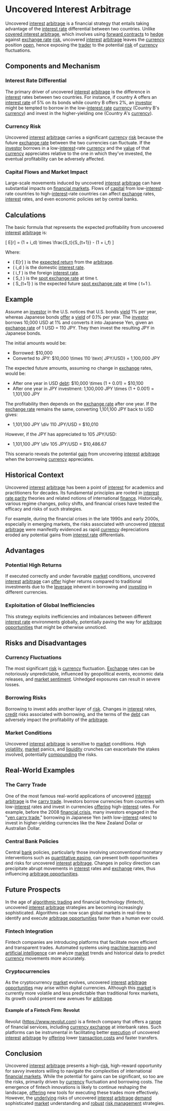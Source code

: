 # Uncovered Interest Arbitrage

Uncovered [interest](../i/interest.md) [arbitrage](../a/arbitrage.md) is a financial strategy that entails taking advantage of the [interest rate](../i/interest_rate.md) differential between two countries. Unlike [covered interest arbitrage](../c/covered_interest_arbitrage.md), which involves using [forward contracts](../f/forward_contracts.md) to [hedge](../h/hedge.md) against [exchange rate](../e/exchange_rate.md) [risk](../r/risk.md), uncovered [interest](../i/interest.md) [arbitrage](../a/arbitrage.md) leaves the [currency](../c/currency.md) position [open](../o/open.md), hence exposing the [trader](../t/trader.md) to the potential [risk](../r/risk.md) of [currency](../c/currency.md) fluctuations.

## Components and Mechanism

### Interest Rate Differential
The primary driver of uncovered [interest](../i/interest.md) [arbitrage](../a/arbitrage.md) is the difference in [interest](../i/interest.md) rates between two countries. For instance, if country A offers an [interest rate](../i/interest_rate.md) of 5% on its bonds while country B offers 2%, an [investor](../i/investor.md) might be tempted to borrow in the low-[interest rate](../i/interest_rate.md) [currency](../c/currency.md) (Country B's [currency](../c/currency.md)) and invest in the higher-yielding one (Country A's [currency](../c/currency.md)).

### Currency Risk
Uncovered [interest](../i/interest.md) [arbitrage](../a/arbitrage.md) carries a significant [currency](../c/currency.md) [risk](../r/risk.md) because the future [exchange rate](../e/exchange_rate.md) between the two currencies can fluctuate. If the [investor](../i/investor.md) borrows in a low-[interest](../i/interest.md)-rate [currency](../c/currency.md) and the [value](../v/value.md) of that [currency](../c/currency.md) appreciates relative to the one in which they've invested, the eventual profitability can be adversely affected.

### Capital Flows and Market Impact
Large-scale movements induced by uncovered [interest](../i/interest.md) [arbitrage](../a/arbitrage.md) can have substantial impacts on [financial markets](../f/financial_market.md). Flows of [capital](../c/capital.md) from low-[interest](../i/interest.md)-rate countries to high-[interest](../i/interest.md)-rate countries can affect [exchange](../e/exchange.md) rates, [interest](../i/interest.md) rates, and even economic policies set by central banks.

## Calculations

The basic formula that represents the expected profitability from uncovered [interest](../i/interest.md) [arbitrage](../a/arbitrage.md) is:

\[ E[r] = (1 + i_d) \times \frac{S_t}{S_{t+1}} - (1 + i_f) \]

Where:
- \( E[r] \) is the [expected return](../e/expected_return.md) from the [arbitrage](../a/arbitrage.md).
- \( i_d \) is the domestic [interest rate](../i/interest_rate.md).
- \( i_f \) is the foreign [interest rate](../i/interest_rate.md).
- \( S_t \) is the [spot exchange rate](../s/spot_exchange_rate.md) at time t.
- \( S_{t+1} \) is the expected future [spot exchange rate](../s/spot_exchange_rate.md) at time \( t+1 \).

## Example

Assume an [investor](../i/investor.md) in the U.S. notices that U.S. bonds [yield](../y/yield.md) 1% per year, whereas Japanese bonds [offer](../o/offer.md) a [yield](../y/yield.md) of 0.1% per year. The [investor](../i/investor.md) borrows 10,000 USD at 1% and converts it into Japanese Yen, given an [exchange rate](../e/exchange_rate.md) of 1 USD = 110 JPY. They then invest the resulting JPY in Japanese bonds.

The initial amounts would be:
- Borrowed: $10,000
- Converted to JPY: $10,000 \times 110 \text{ JPY/USD} = 1,100,000 JPY

The expected future amounts, assuming no change in [exchange](../e/exchange.md) rates, would be:
- After one year in USD [debt](../d/debt.md): $10,000 \times (1 + 0.01) = $10,100
- After one year in JPY investment: 1,100,000 JPY \times (1 + 0.001) = 1,101,100 JPY

The profitability then depends on the [exchange rate](../e/exchange_rate.md) after one year. If the [exchange rate](../e/exchange_rate.md) remains the same, converting 1,101,100 JPY back to USD gives:
- 1,101,100 JPY \div 110 JPY/USD = $10,010

However, if the JPY has appreciated to 105 JPY/USD:
- 1,101,100 JPY \div 105 JPY/USD = $10,486.67

This scenario reveals the potential [gain](../g/gain.md) from uncovering [interest](../i/interest.md) [arbitrage](../a/arbitrage.md) when the borrowing [currency](../c/currency.md) appreciates.

## Historical Context

Uncovered [interest](../i/interest.md) [arbitrage](../a/arbitrage.md) has been a point of [interest](../i/interest.md) for academics and practitioners for decades. Its fundamental principles are rooted in [interest rate parity](../i/interest_rate_parity.md) theories and related notions of international [finance](../f/finance.md). Historically, various regime changes, policy shifts, and financial crises have tested the efficacy and risks of such strategies.

For example, during the financial crises in the late 1990s and early 2000s, especially in emerging markets, the risks associated with uncovered [interest](../i/interest.md) [arbitrage](../a/arbitrage.md) were manifestly evidenced as rapid [currency](../c/currency.md) depreciations eroded any potential gains from [interest rate](../i/interest_rate.md) differentials.

## Advantages

### Potential High Returns
If executed correctly and under favorable [market](../m/market.md) conditions, uncovered [interest](../i/interest.md) [arbitrage](../a/arbitrage.md) can [offer](../o/offer.md) higher returns compared to traditional investments due to the [leverage](../l/leverage.md) inherent in borrowing and [investing](../i/investing.md) in different currencies.

### Exploitation of Global Inefficiencies
This strategy exploits inefficiencies and imbalances between different [interest rate](../i/interest_rate.md) environments globally, potentially paving the way for [arbitrage opportunities](../a/arbitrage_opportunities.md) that might be otherwise unnoticed.

## Risks and Disadvantages

### Currency Fluctuations
The most significant [risk](../r/risk.md) is [currency](../c/currency.md) fluctuation. [Exchange](../e/exchange.md) rates can be notoriously unpredictable, influenced by geopolitical events, economic data releases, and [market sentiment](../m/market_sentiment.md). Unhedged exposures can result in severe losses.

### Borrowing Risks
Borrowing to invest adds another layer of [risk](../r/risk.md). Changes in [interest](../i/interest.md) rates, [credit](../c/credit.md) risks associated with borrowing, and the terms of the [debt](../d/debt.md) can adversely impact the profitability of the [arbitrage](../a/arbitrage.md).

### Market Conditions
Uncovered [interest](../i/interest.md) [arbitrage](../a/arbitrage.md) is sensitive to [market](../m/market.md) conditions. High [volatility](../v/volatility.md), [market](../m/market.md) panics, and [liquidity](../l/liquidity.md) crunches can exacerbate the stakes involved, potentially [compounding](../c/compounding.md) the risks.

## Real-World Examples

### The Carry Trade
One of the most famous real-world applications of uncovered [interest](../i/interest.md) [arbitrage](../a/arbitrage.md) is the [carry trade](../c/carry_trade.md). Investors borrow currencies from countries with low-[interest](../i/interest.md) rates and invest in currencies [offering](../o/offering.md) high-[interest](../i/interest.md) rates. For example, before the 2008 [financial crisis](../f/financial_crisis.md), many investors engaged in the "[yen carry trade](../y/yen_carry_trade.md)," borrowing in Japanese Yen (with low-[interest](../i/interest.md) rates) to invest in higher-yielding currencies like the New Zealand Dollar or Australian Dollar.

### Central Bank Policies
Central [bank](../b/bank.md) policies, particularly those involving unconventional monetary interventions such as [quantitative easing](../q/quantitative_easing.md), can present both opportunities and risks for uncovered [interest](../i/interest.md) [arbitrage](../a/arbitrage.md). Changes in policy direction can precipitate abrupt movements in [interest](../i/interest.md) rates and [exchange](../e/exchange.md) rates, thus influencing [arbitrage opportunities](../a/arbitrage_opportunities.md).

## Future Prospects

In the age of [algorithmic trading](../a/accountability.md) and financial technology (fintech), uncovered [interest](../i/interest.md) [arbitrage](../a/arbitrage.md) strategies are becoming increasingly sophisticated. Algorithms can now scan global markets in real-time to identify and execute [arbitrage opportunities](../a/arbitrage_opportunities.md) faster than a human ever could.

### Fintech Integration
Fintech companies are introducing platforms that facilitate more efficient and transparent trades. Automated systems using [machine learning](../m/machine_learning.md) and [artificial intelligence](../a/artificial_intelligence_in_trading.md) can analyze [market](../m/market.md) trends and historical data to predict [currency](../c/currency.md) movements more accurately.

### Cryptocurrencies
As the cryptocurrency [market](../m/market.md) evolves, uncovered [interest](../i/interest.md) [arbitrage opportunities](../a/arbitrage_opportunities.md) may arise within digital currencies. Although this [market](../m/market.md) is currently more volatile and less predictable than traditional forex markets, its growth could present new avenues for [arbitrage](../a/arbitrage.md).

#### Example of a Fintech Firm: Revolut
Revolut (https://www.revolut.com) is a fintech company that offers a [range](../r/range.md) of financial services, including [currency exchange](../c/currency_exchange.md) at interbank rates. Such platforms can be instrumental in facilitating better [execution](../e/execution.md) of uncovered [interest](../i/interest.md) [arbitrage](../a/arbitrage.md) by [offering](../o/offering.md) lower [transaction costs](../t/transaction_costs.md) and faster transfers.

## Conclusion

Uncovered [interest](../i/interest.md) [arbitrage](../a/arbitrage.md) presents a high-[risk](../r/risk.md), high-reward opportunity for savvy investors willing to navigate the complexities of international [financial markets](../f/financial_market.md). While the potential for gains can be significant, so too are the risks, primarily driven by [currency](../c/currency.md) fluctuation and borrowing costs. The emergence of fintech innovations is likely to continue reshaping the landscape, [offering](../o/offering.md) new tools for executing these trades more effectively. However, the [underlying](../u/underlying.md) risks of uncovered [interest](../i/interest.md) [arbitrage](../a/arbitrage.md) [demand](../d/demand.md) sophisticated [market](../m/market.md) understanding and [robust](../r/robust.md) [risk management](../r/risk_management.md) strategies.